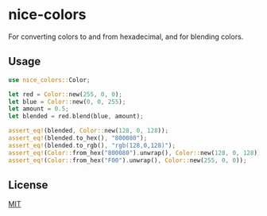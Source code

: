 # nice-colors

For converting colors to and from hexadecimal, and for blending colors.

## Usage

```rs
use nice_colors::Color;

let red = Color::new(255, 0, 0);
let blue = Color::new(0, 0, 255);
let amount = 0.5;
let blended = red.blend(blue, amount);

assert_eq!(blended, Color::new(128, 0, 128));
assert_eq!(blended.to_hex(), "800080");
assert_eq!(blended.to_rgb(), "rgb(128,0,128)");
assert_eq!(Color::from_hex("800080").unwrap(), Color::new(128, 0, 128));
assert_eq!(Color::from_hex("F00").unwrap(), Color::new(255, 0, 0));
```

## License

[MIT](https://github.com/juliarose/nice-colors/blob/master/LICENSE)